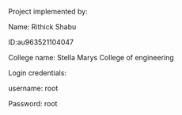Project implemented by:

Name: Rithick Shabu

ID:au963521104047

College name: Stella Marys College of engineering

Login credentials:

username: root

Password: root
